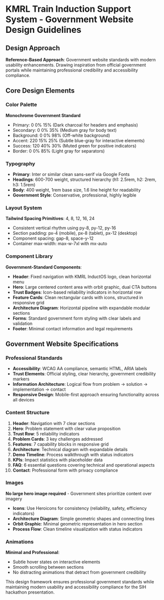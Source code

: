 # KMRL Train Induction Support System - Government Website Design Guidelines

## Design Approach
**Reference-Based Approach**: Government website standards with modern usability enhancements. Drawing inspiration from official government portals while maintaining professional credibility and accessibility compliance.

## Core Design Elements

### Color Palette
**Monochrome Government Standard**
- Primary: 0 0% 15% (Dark charcoal for headers and emphasis)
- Secondary: 0 0% 35% (Medium gray for body text)
- Background: 0 0% 98% (Off-white background)
- Accent: 220 15% 25% (Subtle blue-gray for interactive elements)
- Success: 120 40% 30% (Muted green for positive indicators)
- Border: 0 0% 85% (Light gray for separators)

### Typography
- **Primary**: Inter or similar clean sans-serif via Google Fonts
- **Headings**: 600-700 weight, structured hierarchy (h1: 2.5rem, h2: 2rem, h3: 1.5rem)
- **Body**: 400 weight, 1rem base size, 1.6 line height for readability
- **Government Style**: Conservative, professional, highly legible

### Layout System
**Tailwind Spacing Primitives**: 4, 8, 12, 16, 24
- Consistent vertical rhythm using py-8, py-12, py-16
- Section padding: px-4 (mobile), px-8 (tablet), px-12 (desktop)
- Component spacing: gap-8, space-y-12
- Container max-width: max-w-7xl with mx-auto

### Component Library
**Government-Standard Components**:
- **Header**: Fixed navigation with KMRL InductOS logo, clean horizontal menu
- **Hero**: Large centered content area with orbit graphic, dual CTA buttons
- **Trust Badges**: Icon-based reliability indicators in horizontal row
- **Feature Cards**: Clean rectangular cards with icons, structured in responsive grid
- **Architecture Diagram**: Horizontal pipeline with expandable modular sections
- **Forms**: Standard government form styling with clear labels and validation
- **Footer**: Minimal contact information and legal requirements

## Government Website Specifications

### Professional Standards
- **Accessibility**: WCAG AA compliance, semantic HTML, ARIA labels
- **Trust Elements**: Official styling, clear hierarchy, government credibility markers
- **Information Architecture**: Logical flow from problem → solution → implementation → contact
- **Responsive Design**: Mobile-first approach ensuring functionality across all devices

### Content Structure
1. **Header**: Navigation with 7 clear sections
2. **Hero**: Problem statement with clear value proposition
3. **Trust Row**: 5 reliability indicators
4. **Problem Cards**: 3 key challenges addressed
5. **Features**: 7 capability blocks in responsive grid
6. **Architecture**: Technical diagram with expandable details
7. **Demo Timeline**: Process walkthrough with status indicators
8. **KPIs**: Impact statistics with placeholder data
9. **FAQ**: 6 essential questions covering technical and operational aspects
10. **Contact**: Professional form with privacy compliance

### Images
**No large hero image required** - Government sites prioritize content over imagery
- **Icons**: Use Heroicons for consistency (reliability, safety, efficiency indicators)
- **Architecture Diagram**: Simple geometric shapes and connecting lines
- **Orbit Graphic**: Minimal geometric representation in hero section
- **Process Flow**: Clean timeline visualization with status indicators

### Animations
**Minimal and Professional**: 
- Subtle hover states on interactive elements
- Smooth scrolling between sections
- No distracting animations that detract from government credibility

This design framework ensures professional government standards while maintaining modern usability and accessibility compliance for the SIH hackathon presentation.
